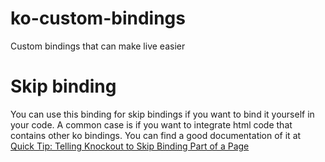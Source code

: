 # ko-custom-bindings
Custom bindings that can make live easier

# Skip binding

You can use this binding for skip bindings if you want to bind it yourself in your code. A common case is if you want to integrate html code that contains other ko bindings. You can find a good documentation of it at [Quick Tip: Telling Knockout to Skip Binding Part of a Page](http://www.knockmeout.net/2012/05/quick-tip-skip-binding.html)
